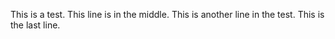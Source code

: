 This is a test.
This line is in the middle.
This is another line in the test.
This is the last line.
